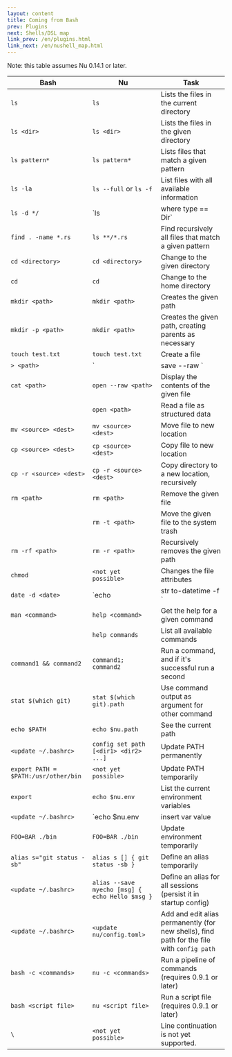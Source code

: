 ```yaml
---
layout: content
title: Coming from Bash
prev: Plugins
next: Shells/DSL map
link_prev: /en/plugins.html
link_next: /en/nushell_map.html
---
```


Note: this table assumes Nu 0.14.1 or later.

| Bash        | Nu           | Task  |
| ------------- | ------------- | ----- |
| `ls`     | `ls` | Lists the files in the current directory |
| `ls <dir>`    | `ls <dir>`| Lists the files in the given directory |
| `ls pattern*` | `ls pattern*` | Lists files that match a given pattern |
| `ls -la` | `ls --full` or `ls -f` | List files with all available information |
| `ls -d */` | `ls | where type == Dir` | List directories |
| `find . -name *.rs` | `ls **/*.rs` | Find recursively all files that match a given pattern |
| `cd <directory>` | `cd <directory>` | Change to the given directory |
| `cd` | `cd` | Change to the home directory |
| `mkdir <path>` | `mkdir <path>` | Creates the given path |
| `mkdir -p <path>` | `mkdir <path>` | Creates the given path, creating parents as necessary |
| `touch test.txt` | `touch test.txt` | Create a file |
| `> <path>` | `| save --raw <path>` | Save string into a file |
| `cat <path>` | `open --raw <path>` | Display the contents of the given file |
| | `open <path>` | Read a file as structured data |
| `mv <source> <dest>` | `mv <source> <dest>` | Move file to new location |
| `cp <source> <dest>` | `cp <source> <dest>` | Copy file to new location |
| `cp -r <source> <dest>` | `cp -r <source> <dest>` | Copy directory to a new location, recursively |
| `rm <path>` | `rm <path>` | Remove the given file |
| | `rm -t <path>` | Move the given file to the system trash |
| `rm -rf <path>` | `rm -r <path>` | Recursively removes the given path |
| `chmod` | `<not yet possible>` | Changes the file attributes |
| `date -d <date>` | `echo <date> | str to-datetime -f <format>` | Parse a date ([format documentation](https://docs.rs/chrono/0.4.15/chrono/format/strftime/index.html)) |
| `man <command>` | `help <command>` | Get the help for a given command |
|  | `help commands` | List all available commands |
| `command1 && command2` | `command1; command2` | Run a command, and if it's successful run a second |
| `stat $(which git)` | `stat $(which git).path` | Use command output as argument for other command |
| `echo $PATH` | `echo $nu.path` | See the current path |
| `<update ~/.bashrc>` | `config set path [<dir1> <dir2> ...]` | Update PATH permanently |
| `export PATH = $PATH:/usr/other/bin` | `<not yet possible>` | Update PATH temporarily |
| `export` | `echo $nu.env` | List the current environment variables |
| `<update ~/.bashrc>` | `echo $nu.env | insert var value | config set_into env` | Update environment variables permanently |
| `FOO=BAR ./bin` | `FOO=BAR ./bin` | Update environment temporarily |
| `alias s="git status -sb"` | `alias s [] { git status -sb }` | Define an alias temporarily |
| `<update ~/.bashrc>` | `alias --save myecho [msg] { echo Hello $msg }` | Define an alias for all sessions (persist it in startup config) |
| `<update ~/.bashrc>` | `<update nu/config.toml>` | Add and edit alias permanently (for new shells), find path for the file with `config path` |
| `bash -c <commands>` | `nu -c <commands>` | Run a pipeline of commands (requires 0.9.1 or later) |
| `bash <script file>` | `nu <script file>` | Run a script file (requires 0.9.1 or later) |
| `\` | `<not yet possible>` | Line continuation is not yet supported. |
